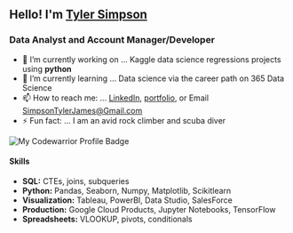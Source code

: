 ## Hello! I'm [Tyler Simpson](https://www.tylerjsimpson.com/)
### Data Analyst and Account Manager/Developer
- 🔭 I’m currently working on ... Kaggle data science regressions projects using **python**
- 🌱 I’m currently learning ... Data science via the career path on 365 Data Science
- 📫 How to reach me: ... [LinkedIn](https://www.linkedin.com/in/tj-simpson/), [portfolio](https://www.tylerjsimpson.com/), or Email SimpsonTylerJames@Gmail.com
- ⚡ Fun fact: ... I am an avid rock climber and scuba diver  
  
![My Codewarrior Profile Badge](https://www.codewars.com/users/TylerJSimpson/badges/large)
  
#### Skills
* **SQL:** CTEs, joins, subqueries
* **Python:** Pandas, Seaborn, Numpy, Matplotlib, Scikitlearn
* **Visualization:** Tableau, PowerBI, Data Studio, SalesForce
* **Production:** Google Cloud Products, Jupyter Notebooks, TensorFlow
* **Spreadsheets:** VLOOKUP, pivots, conditionals
